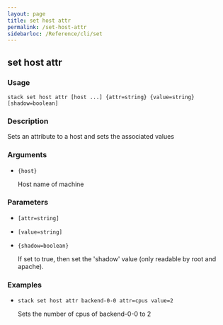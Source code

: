 ```yaml
---
layout: page
title: set host attr
permalink: /set-host-attr
sidebarloc: /Reference/cli/set
---
```


## set host attr

### Usage

`stack set host attr [host ...] {attr=string} {value=string} [shadow=boolean]`

### Description

Sets an attribute to a host and sets the associated values

### Arguments

* `{host}`

   Host name of machine


### Parameters
* `[attr=string]`
* `[value=string]`
* `{shadow=boolean}`

   If set to true, then set the 'shadow' value (only readable by root
	and apache).

### Examples

* `stack set host attr backend-0-0 attr=cpus value=2`

   Sets the number of cpus of backend-0-0 to 2



